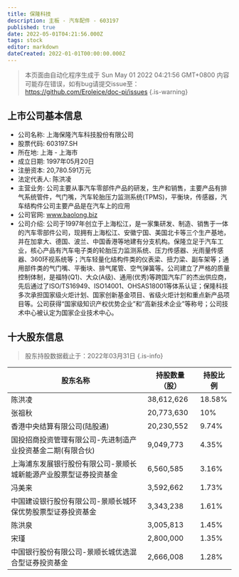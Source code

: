 ```yaml
---
title: 保隆科技
description: 主板 - 汽车配件 - 603197
published: true
date: 2022-05-01T04:21:56.000Z
tags: stock
editor: markdown
dateCreated: 2022-01-01T00:00:00.000Z
---
```


> 本页面由自动化程序生成于 Sun May 01 2022 04:21:56 GMT+0800
> 内容可能存在错误，如有bug请提交issue至：https://github.com/Eroleice/doc-pi/issues
{.is-warning}

## 上市公司基本信息
- 公司名称: 上海保隆汽车科技股份有限公司
- 股票代码: 603197.SH
- 所在地: 上海 - 上海市
- 成立日期: 1997年05月20日
- 注册资本: 20,780.591万元
- 法定代表人: 陈洪凌
- 主营业务: 公司主要从事汽车零部件产品的研发，生产和销售，主要产品有排气系统管件，气门嘴，汽车轮胎压力监测系统(TPMS)，平衡块，传感器，汽车结构件公司主要产品是在汽车上的应用
- 公司官网: www.baolong.biz
- 公司介绍: 公司于1997年创立于上海松江，是一家集研发、制造、销售于一体的汽车零部件公司，现拥有上海松江、安徽宁国、美国北卡等三个生产基地，并在加拿大、德国、波兰、中国香港等地建有分支机构。保隆立足于汽车工业，核心产品有汽车电子类的轮胎压力监测系统、压力传感器、光雨量传感器、360环视系统等；汽车轻量化结构件类的仪表梁、扭力梁、副车架等；通用部件类的气门嘴、平衡块、排气尾管、空气弹簧等。公司建立了严格的质量控制体制，是福特(Q1)、大众(A级)、通用(优秀)等跨国汽车厂的杰出供应商，先后通过了ISO/TS16949、ISO14001、OHSAS18001等体系认证；保隆科技多次承担国家级火炬计划、国家创新基金项目、省级火炬计划和重点新产品项目等。公司获得“国家级知识产权优势企业”和“高新技术企业”等称号；公司技术中心被认定为国家企业技术中心。


## 十大股东信息
> 股东持股数据截止于：2022年03月31日
{.is-info}

| 股东名称 | 持股数量（股） | 持股比例 |
| --- | --- | --- |
| 陈洪凌 | 38,612,626 | 18.58% |
| 张祖秋 | 20,773,630 | 10% |
| 香港中央结算有限公司(陆股通) | 20,230,552 | 9.74% |
| 国投招商投资管理有限公司-先进制造产业投资基金二期(有限合伙) | 9,049,773 | 4.35% |
| 上海浦东发展银行股份有限公司-景顺长城新能源产业股票型证券投资基金 | 6,560,585 | 3.16% |
| 冯美来 | 3,592,662 | 1.73% |
| 中国建设银行股份有限公司-景顺长城环保优势股票型证券投资基金 | 3,343,238 | 1.61% |
| 陈洪泉 | 3,005,813 | 1.45% |
| 宋瑾 | 2,800,000 | 1.35% |
| 中国银行股份有限公司-景顺长城优选混合型证券投资基金 | 2,666,008 | 1.28% |




